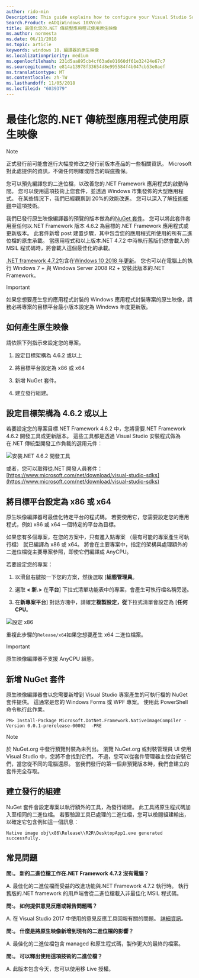 ```yaml
---
author: rido-min
Description: This guide explains how to configure your Visual Studio Solution to optimize the application binaries with native images.
Search.Product: eADQiWindows 10XVcnh
title: 最佳化您的.NET 傳統型應用程式使用原生映像
ms.author: normesta
ms.date: 06/11/2018
ms.topic: article
keywords: windows 10，編譯器的原生映像
ms.localizationpriority: medium
ms.openlocfilehash: 231d5aa895cb4cf63ade01660df61e32424e67c7
ms.sourcegitcommit: e814a13978f33654d8e995584f4b047cb53e0aef
ms.translationtype: MT
ms.contentlocale: zh-TW
ms.lasthandoff: 11/05/2018
ms.locfileid: "6039379"
---
```

# <a name="optimize-your-net-desktop-apps-with-native-images"></a>最佳化您的.NET 傳統型應用程式使用原生映像

> [!NOTE]
> 正式發行前可能會進行大幅度修改之發行前版本產品的一些相關資訊。 Microsoft 對此處提供的資訊，不做任何明確或隱含的瑕疵擔保。

您可以預先編譯您的二進位檔，以改善您的.NET Framework 應用程式的啟動時間。 您可以使用這項技術上您套件，並透過 Windows 市集發佈的大型應用程式。 在某些情況下，我們已經觀察到 20%的效能改進。 您可以深入了解[技術概觀](https://github.com/dotnet/coreclr/blob/master/Documentation/botr/readytorun-overview.md)中這項技術。

我們已發行原生映像編譯器的預覽的版本做為的[NuGet 套件](https://www.nuget.org/packages/Microsoft.DotNet.Framework.NativeImageCompiler)。 您可以將此套件套用至任何以.NET Framework 版本 4.6.2 為目標的.NET Framework 應用程式或更新版本。 此套件新增 post 建置步驟，其中包含您的應用程式所使用的所有二進位檔的原生承載。 當應用程式和以上版本.NET 4.7.2 中時執行舊版仍然會載入的 MSIL 程式碼時，將會載入這個最佳化的承載。

[.NET framework 4.7.2](https://blogs.msdn.microsoft.com/dotnet/2018/04/30/announcing-the-net-framework-4-7-2/)包含在[Windows 10 2018 年更新](https://blogs.windows.com/windowsexperience/2018/04/30/how-to-get-the-windows-10-april-2018-update/)。 您也可以在電腦上的執行 Windows 7 + 與 Windows Server 2008 R2 + 安裝此版本的.NET Framework。

> [!IMPORTANT]
> 如果您想要產生您的應用程式封裝的 Windows 應用程式封裝專案的原生映像，請務必將專案的目標平台最小版本設定為 Windows 年度更新版。

## <a name="how-to-produce-native-images"></a>如何產生原生映像

請依照下列指示來設定您的專案。

1. 設定目標架構為 4.6.2 或以上

2. 將目標平台設定為 x86 或 x64 

3. 新增 NuGet 套件。

4. 建立發行組建。

## <a name="configure-the-target-framework-as-462-or-above"></a>設定目標架構為 4.6.2 或以上

若要設定您的專案目標.NET Framework 4.6.2 中，您將需要.NET Framework 4.6.2 開發工具或更新版本。 這些工具都是透過 Visual Studio 安裝程式做為在.NET 傳統型開發工作負載的選用元件：

![安裝.NET 4.6.2 開發工具](images/desktop-to-uwp/install-4.6.2-devpack.png)

或者，您可以取得從.NET 開發人員套件：[https://www.microsoft.com/net/download/visual-studio-sdks](https://www.microsoft.com/net/download/visual-studio-sdks)

## <a name="configure-the-target-platform-as-x86-or-x64"></a>將目標平台設定為 x86 或 x64

原生映像編譯器可最佳化特定平台的程式碼。 若要使用它，您需要設定您的應用程式，例如 x86 或 x64 一個特定的平台為目標。

如果您有多個專案，在您的方案中，只有進入點專案 （最有可能的專案產生可執行檔） 就已編譯為 x86 或 x64。 將會在主要專案中，指定的架構與處理額外的二進位檔從主要專案參照，即使它們編譯成 AnyCPU。

若要設定您的專案：

1. 以滑鼠右鍵按一下您的方案，然後選取 [**組態管理員**。

2. 選取 **< 新.>** 在**平台**] 下拉式清單功能表中的專案，會產生可執行檔名稱旁邊。

3. 在**新專案平台**] 對話方塊中，請確定**複製設定，從**下拉式清單會設定為 [**任何 CPU**。

![設定 x86](images/desktop-to-uwp/configure-x86.png)

重複此步驟的`Release/x64`如果您想要產生 x64 二進位檔案。

>[!IMPORTANT]
> 原生映像編譯器不支援 AnyCPU 組態。

## <a name="add-the-nuget-packages"></a>新增 NuGet 套件

原生映像編譯器會以您需要新增到 Visual Studio 專案產生的可執行檔的 NuGet 套件提供。 這通常是您的 Windows Forms 或 WPF 專案。 使用此 PowerShell 命令執行此作業。

```PS
PM> Install-Package Microsoft.DotNet.Framework.NativeImageCompiler -Version 0.0.1-prerelease-00002  -PRE
```

> [!NOTE]
> 於 NuGet.org 中發行預覽封裝為未列出。 瀏覽 NuGet.org 或封裝管理員 UI 使用 Visual Studio 中，您將不會找到它們。 不過，您可以從套件管理器主控台安裝它們，當您從不同的電腦還原。 當我們發行的第一個非預覽版本時，我們會建立的套件完全存取。

## <a name="create-a-release-build"></a>建立發行的組建

NuGet 套件會設定專案以執行額外的工具，為發行組建。 此工具將原生程式碼加入至相同的二進位檔。
若要驗證工具已處理的二進位檔，您可以檢閱組建輸出，以確定它包含例如這一個訊息：

```
Native image obj\x86\Release\\R2R\DesktopApp1.exe generated successfully.
```

## <a name="faq"></a>常見問題

**問:。 新的二進位檔工作在.NET Framework 4.7.2 沒有電腦？**

A. 最佳化的二進位檔而受益的改進功能與.NET Framework 4.7.2 執行時。 執行舊版的.NET framework 的用戶端會從二進位檔載入非最佳化 MSIL 程式碼。

**問:。 如何提供意見反應或報告問題嗎？**

A. 在 Visual Studio 2017 中使用的意見反應工具回報有關的問題。 [詳細資訊](https://docs.microsoft.com/visualstudio/ide/how-to-report-a-problem-with-visual-studio-2017)。

**問:。 什麼是將原生映像新增到現有的二進位檔的影響？**

A. 最佳化的二進位檔包含 managed 和原生程式碼，製作更大的最終的檔案。

**問:。 可以釋出使用這項技術的二進位檔？**

A. 此版本包含今天，您可以使用移 Live 授權。
